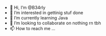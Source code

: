 - 👋 Hi, I’m @B34rly
- 👀 I’m interested in gettinig stuf done
- 🌱 I’m currently learning Java
- 💞️ I’m looking to collaborate on nothing rn tbh
- 📫 How to reach me ...

<!---
B34rly/B34rly is a ✨ special ✨ repository because its `README.md` (this file) appears on your GitHub profile.
You can click the Preview link to take a look at your changes.
--->
